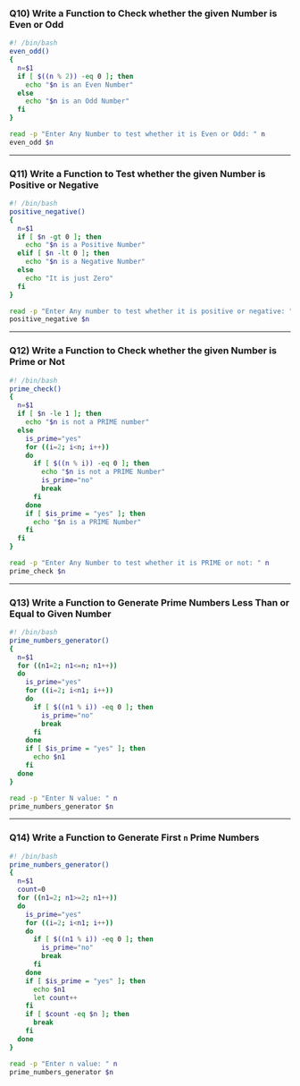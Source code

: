 ### Q10) Write a Function to Check whether the given Number is Even or Odd

```bash
#! /bin/bash
even_odd()
{
  n=$1
  if [ $((n % 2)) -eq 0 ]; then
    echo "$n is an Even Number"
  else
    echo "$n is an Odd Number"
  fi
}

read -p "Enter Any Number to test whether it is Even or Odd: " n
even_odd $n
```

---

### Q11) Write a Function to Test whether the given Number is Positive or Negative

```bash
#! /bin/bash
positive_negative()
{
  n=$1
  if [ $n -gt 0 ]; then
    echo "$n is a Positive Number"
  elif [ $n -lt 0 ]; then
    echo "$n is a Negative Number"
  else
    echo "It is just Zero"
  fi
}

read -p "Enter Any number to test whether it is positive or negative: " n
positive_negative $n
```
---

### Q12) Write a Function to Check whether the given Number is Prime or Not

```bash
#! /bin/bash
prime_check()
{
  n=$1
  if [ $n -le 1 ]; then
    echo "$n is not a PRIME number"
  else
    is_prime="yes"
    for ((i=2; i<n; i++))
    do
      if [ $((n % i)) -eq 0 ]; then
        echo "$n is not a PRIME Number"
        is_prime="no"
        break
      fi
    done
    if [ $is_prime = "yes" ]; then
      echo "$n is a PRIME Number"
    fi
  fi
}

read -p "Enter Any Number to test whether it is PRIME or not: " n
prime_check $n
```

---

### Q13) Write a Function to Generate Prime Numbers Less Than or Equal to Given Number

```bash
#! /bin/bash
prime_numbers_generator()
{
  n=$1
  for ((n1=2; n1<=n; n1++))
  do
    is_prime="yes"
    for ((i=2; i<n1; i++))
    do
      if [ $((n1 % i)) -eq 0 ]; then
        is_prime="no"
        break
      fi
    done
    if [ $is_prime = "yes" ]; then
      echo $n1
    fi
  done
}

read -p "Enter N value: " n
prime_numbers_generator $n
```

---

### Q14) Write a Function to Generate First `n` Prime Numbers

```bash
#! /bin/bash
prime_numbers_generator()
{
  n=$1
  count=0
  for ((n1=2; n1>=2; n1++))
  do
    is_prime="yes"
    for ((i=2; i<n1; i++))
    do
      if [ $((n1 % i)) -eq 0 ]; then
        is_prime="no"
        break
      fi
    done
    if [ $is_prime = "yes" ]; then
      echo $n1
      let count++
    fi
    if [ $count -eq $n ]; then
      break
    fi
  done
}

read -p "Enter n value: " n
prime_numbers_generator $n
```

